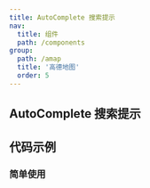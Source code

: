 ```yaml
---
title: AutoComplete 搜索提示
nav:
  title: 组件
  path: /components
group:
  path: /amap
  title: '高德地图'
  order: 5
---
```


## AutoComplete 搜索提示

## 代码示例

### 简单使用

<code src="../demos/demo-04.tsx" />
